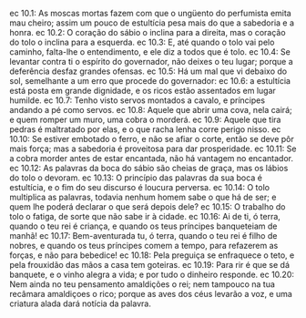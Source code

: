 ec 10.1: As moscas mortas fazem com que o ungüento do perfumista emita mau cheiro; assim um pouco de estultícia pesa mais do que a sabedoria e a honra.
ec 10.2: O coração do sábio o inclina para a direita, mas o coração do tolo o inclina para a esquerda.
ec 10.3: E, até quando o tolo vai pelo caminho, falta-lhe o entendimento, e ele diz a todos que é tolo.
ec 10.4: Se levantar contra ti o espírito do governador, não deixes o teu lugar; porque a deferência desfaz grandes ofensas.
ec 10.5: Há um mal que vi debaixo do sol, semelhante a um erro que procede do governador:
ec 10.6: a estultícia está posta em grande dignidade, e os ricos estão assentados em lugar humilde.
ec 10.7: Tenho visto servos montados a cavalo, e príncipes andando a pé como servos.
ec 10.8: Aquele que abrir uma cova, nela cairá; e quem romper um muro, uma cobra o morderá.
ec 10.9: Aquele que tira pedras é maltratado por elas, e o que racha lenha corre perigo nisso.
ec 10.10: Se estiver embotado o ferro, e não se afiar o corte, então se deve pôr mais força; mas a sabedoria é proveitosa para dar prosperidade.
ec 10.11: Se a cobra morder antes de estar encantada, não há vantagem no encantador.
ec 10.12: As palavras da boca do sábio são cheias de graça, mas os lábios do tolo o devoram.
ec 10.13: O princípio das palavras da sua boca é estultícia, e o fim do seu discurso é loucura perversa.
ec 10.14: O tolo multiplica as palavras, todavia nenhum homem sabe o que há de ser; e quem lhe poderá declarar o que será depois dele?
ec 10.15: O trabalho do tolo o fatiga, de sorte que não sabe ir à cidade.
ec 10.16: Ai de ti, ó terra, quando o teu rei é criança, e quando os teus príncipes banqueteiam de manhã!
ec 10.17: Bem-aventurada tu, ó terra, quando o teu rei é filho de nobres, e quando os teus príncipes comem a tempo, para refazerem as forças, e não para bebedice!
ec 10.18: Pela preguiça se enfraquece o teto, e pela frouxidão das mãos a casa tem goteiras.
ec 10.19: Para rir é que se dá banquete, e o vinho alegra a vida; e por tudo o dinheiro responde.
ec 10.20: Nem ainda no teu pensamento amaldições o rei; nem tampouco na tua recâmara amaldiçoes o rico; porque as aves dos céus levarão a voz, e uma criatura alada dará notícia da palavra.
